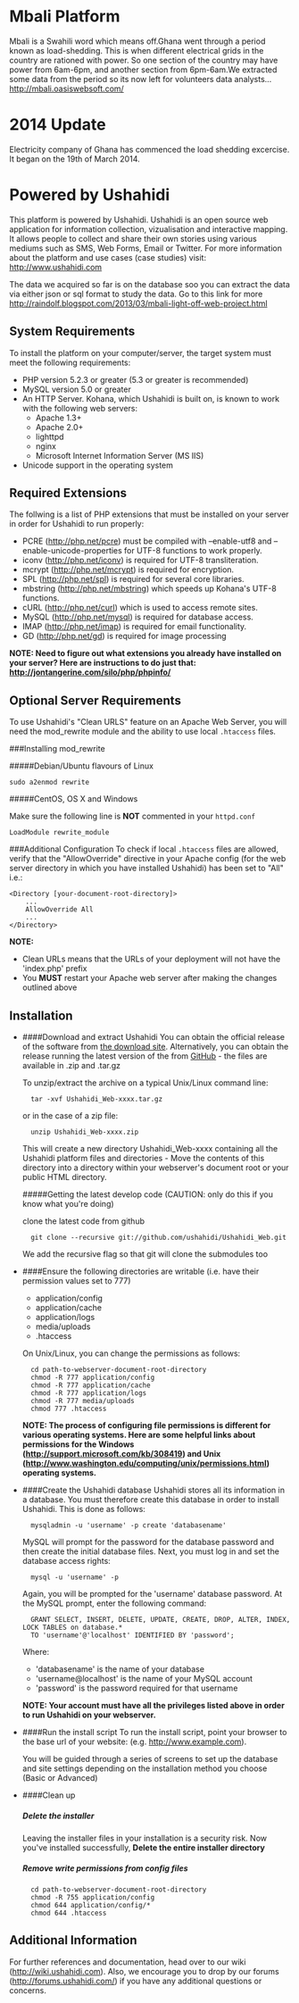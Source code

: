 Mbali Platform
=================

Mbali is a Swahili word which means off.Ghana went through a period known as load-shedding. This is when different electrical grids in the country are rationed with power. So one section of the country may have power from 6am-6pm, and another section from 6pm-6am.We extracted some data from the period so its now left for volunteers data analysts…  http://mbali.oasiswebsoft.com/

2014 Update
==============

Electricity company of Ghana has commenced the load shedding excercise. It began on the 19th of March 2014. 

Powered by Ushahidi
===================

This platform is powered by Ushahidi. Ushahidi is an open source web application for information collection, vizualisation and interactive 
mapping. It allows people to collect and share their own stories using various mediums such
as SMS, Web Forms, Email or Twitter. For more information about the platform and use cases (case studies) visit: http://www.ushahidi.com

The data we acquired so far is on the database soo you can extract the data via either json or sql format to study the data.
Go to this link for more http://raindolf.blogspot.com/2013/03/mbali-light-off-web-project.html 


System Requirements
-------------------
To install the platform on your computer/server, the target system must meet the following requirements:

* PHP version 5.2.3 or greater (5.3 or greater is recommended)
* MySQL version 5.0 or greater
* An HTTP Server. Kohana, which Ushahidi is built on, is known to work with the following web servers:
    - Apache 1.3+
    - Apache 2.0+
    - lighttpd
    - nginx
    - Microsoft Internet Information Server (MS IIS)
* Unicode support in the operating system


Required Extensions
-------------------
The follwing is a list of PHP extensions that must be installed on your server in order for Ushahidi to run properly:

* PCRE (http://php.net/pcre) must be compiled with –enable-utf8 and –enable-unicode-properties for UTF-8 functions to work properly.
* iconv (http://php.net/iconv) is required for UTF-8 transliteration.
* mcrypt (http://php.net/mcrypt) is required for encryption.
* SPL (http://php.net/spl) is required for several core libraries.
* mbstring (http://php.net/mbstring) which speeds up Kohana's UTF-8 functions.
* cURL (http://php.net/curl) which is used to access remote sites.
* MySQL (http://php.net/mysql) is required for database access.
* IMAP (http://php.net/imap) is required for email functionality.
* GD (http://php.net/gd) is required for image processing

__NOTE: Need to figure out what extensions you already have installed on your server? Here are instructions to do just that: http://jontangerine.com/silo/php/phpinfo/__


Optional Server Requirements
----------------------------
To use Ushahidi's "Clean URLS" feature on an Apache Web Server, you will need the mod_rewrite module
and the ability to use local `.htaccess` files. 

###Installing mod_rewrite

#####Debian/Ubuntu flavours of Linux
    
    sudo a2enmod rewrite

#####CentOS, OS X and Windows

Make sure the following line is __NOT__ commented in your `httpd.conf`

    LoadModule rewrite_module


###Additional Configuration
To check if local `.htaccess` files are allowed, verify that the "AllowOverride" directive in your Apache config 
(for the web server directory in which you have installed Ushahidi) has been set to "All" i.e.:

    <Directory [your-document-root-directory]>
        ...
        AllowOverride All
        ...
    </Directory>

__NOTE:__ 

* Clean URLs means that the URLs of your deployment will not have the 'index.php' prefix
* You __MUST__ restart your Apache web server after making the changes outlined above


Installation
------------
* ####Download and extract Ushahidi
    You can obtain the official release of the software from [the download site](http://download.ushahidi.com). 
    Alternatively, you can obtain the release running the latest version  of the from [GitHub](https://github.com/ushahidi/Ushahidi_Web/archives/master) - the files are available in .zip and .tar.gz
    
    To unzip/extract the archive on a typical Unix/Linux command line:
    
        tar -xvf Ushahidi_Web-xxxx.tar.gz
    
    or in the case of a zip file:

        unzip Ushahidi_Web-xxxx.zip

    This will create a new directory Ushahidi_Web-xxxx containing all the Ushahidi platform files and directories - Move the contents of this directory
    into a directory within your webserver's document root or your public HTML directory.

    #####Getting the latest develop code (CAUTION: only do this if you know what you're doing) 

    clone the latest code from github

        git clone --recursive git://github.com/ushahidi/Ushahidi_Web.git

    We add the recursive flag so that git will clone the submodules too      

* ####Ensure the following directories are writable (i.e. have their permission values set to 777)
    - application/config
    - application/cache
    - application/logs
    - media/uploads
    - .htaccess
    
    On Unix/Linux, you can change the permissions as follows:

        cd path-to-webserver-document-root-directory
        chmod -R 777 application/config
        chmod -R 777 application/cache
        chmod -R 777 application/logs
        chmod -R 777 media/uploads
        chmod 777 .htaccess
        
    __NOTE: The process of configuring file permissions is different for various operating systems. Here are some helpful links about permissions for the Windows (http://support.microsoft.com/kb/308419) and Unix (http://www.washington.edu/computing/unix/permissions.html) operating systems.__

* ####Create the Ushahidi database
    Ushahidi stores all its information in a database. You must therefore create this database in order to install Ushahidi. This is done as follows:
    
        mysqladmin -u 'username' -p create 'databasename'
    
    MySQL will prompt for the password for the <username> database password and then create the initial database files. Next, you must log in and set the 
    database access rights:
    
        mysql -u 'username' -p
    
    Again, you will be prompted for the 'username' database password. At the MySQL prompt, enter the following command:
    
        GRANT SELECT, INSERT, DELETE, UPDATE, CREATE, DROP, ALTER, INDEX, LOCK TABLES on database.* 
        TO 'username'@'localhost' IDENTIFIED BY 'password';
    
    Where:
    - 'databasename' is the name of your database
    - 'username@localhost' is the name of your MySQL account
    - 'password' is the password required for that username

    __NOTE: Your account must have all the privileges listed above in order to run Ushahidi on your webserver.__

* ####Run the install script
    To run the install script, point your browser to the base url of your website: (e.g. http://www.example.com).
    
    You will be guided through a series of screens to set up the database and site settings depending on the installation method you choose (Basic or Advanced)

* ####Clean up
    ##### Delete the installer
    Leaving the installer files in your installation is a security risk.
    Now you've installed successfully, **Delete the entire installer directory**

    ##### Remove write permissions from config files

        cd path-to-webserver-document-root-directory
        chmod -R 755 application/config
        chmod 644 application/config/*
        chmod 644 .htaccess

Additional Information
----------------------
For further references and documentation, head over to our wiki (http://wiki.ushahidi.com). Also, we encourage you to drop by our forums (http://forums.ushahidi.com/) if you have any additional questions or concerns.
